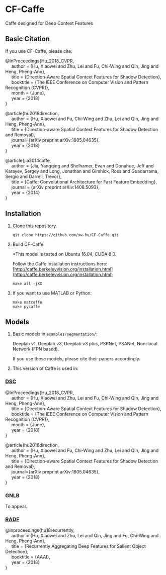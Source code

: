 # CF-Caffe
Caffe designed for Deep Context Features

## Basic Citation

If you use CF-Caffe, please cite:

@InProceedings{Hu_2018_CVPR,      
&nbsp;&nbsp;&nbsp;&nbsp;  author = {Hu, Xiaowei and Zhu, Lei and Fu, Chi-Wing and Qin, Jing and Heng, Pheng-Ann},      
&nbsp;&nbsp;&nbsp;&nbsp;  title = {Direction-Aware Spatial Context Features for Shadow Detection},      
&nbsp;&nbsp;&nbsp;&nbsp;  booktitle = {The IEEE Conference on Computer Vision and Pattern Recognition (CVPR)},      
&nbsp;&nbsp;&nbsp;&nbsp;  month = {June},      
&nbsp;&nbsp;&nbsp;&nbsp;  year = {2018}      
}

@article{hu2018direction,   
&nbsp;&nbsp;&nbsp;&nbsp;  author = {Hu, Xiaowei and Fu, Chi-Wing and Zhu, Lei and Qin, Jing and Heng, Pheng-Ann},    
&nbsp;&nbsp;&nbsp;&nbsp;  title = {Direction-aware Spatial Context Features for Shadow Detection and Removal},    
&nbsp;&nbsp;&nbsp;&nbsp;  journal={arXiv preprint arXiv:1805.04635},    
&nbsp;&nbsp;&nbsp;&nbsp;  year  = {2018}    
}

@article{jia2014caffe,       
&nbsp;&nbsp;&nbsp;&nbsp;  author = {Jia, Yangqing and Shelhamer, Evan and Donahue, Jeff and Karayev, Sergey and Long, Jonathan and Girshick, Ross and Guadarrama, Sergio and Darrell, Trevor},       
&nbsp;&nbsp;&nbsp;&nbsp;  title = {Caffe: Convolutional Architecture for Fast Feature Embedding},       
&nbsp;&nbsp;&nbsp;&nbsp;  journal = {arXiv preprint arXiv:1408.5093},       
&nbsp;&nbsp;&nbsp;&nbsp;  year = {2014}       
}

## Installation
1. Clone this repository.

    ```shell
    git clone https://github.com/xw-hu/CF-Caffe.git
    ```

2. Build CF-Caffe

   *This model is tested on Ubuntu 16.04, CUDA 8.0.
    
   Follow the Caffe installation instructions here: [http://caffe.berkeleyvision.org/installation.html](http://caffe.berkeleyvision.org/installation.html)   
   
   ```shell
   make all -jXX
   ```
   
3. If you want to use MATLAB or Python:

   ```shell
   make matcaffe
   make pycaffe
   ```


## Models

1. Basic models in `examples/segmentation/`:

   Deeplab v1, Deeplab v3, Deeplab v3 plus, PSPNet, PSANet, Non-local Network (FPN based).
   
   If you use these models, please cite their papers accordingly.
   
2. This version of Caffe is used in:


### [DSC](https://github.com/xw-hu/DSC)
@InProceedings{Hu_2018_CVPR,      
&nbsp;&nbsp;&nbsp;&nbsp;  author = {Hu, Xiaowei and Zhu, Lei and Fu, Chi-Wing and Qin, Jing and Heng, Pheng-Ann},      
&nbsp;&nbsp;&nbsp;&nbsp;  title = {Direction-Aware Spatial Context Features for Shadow Detection},      
&nbsp;&nbsp;&nbsp;&nbsp;  booktitle = {The IEEE Conference on Computer Vision and Pattern Recognition (CVPR)},      
&nbsp;&nbsp;&nbsp;&nbsp;  month = {June},      
&nbsp;&nbsp;&nbsp;&nbsp;  year = {2018}      
}

@article{hu2018direction,   
&nbsp;&nbsp;&nbsp;&nbsp;  author = {Hu, Xiaowei and Fu, Chi-Wing and Zhu, Lei and Qin, Jing and Heng, Pheng-Ann},    
&nbsp;&nbsp;&nbsp;&nbsp;  title = {Direction-aware Spatial Context Features for Shadow Detection and Removal},    
&nbsp;&nbsp;&nbsp;&nbsp;  journal={arXiv preprint arXiv:1805.04635},    
&nbsp;&nbsp;&nbsp;&nbsp;  year  = {2018}    
}

### GNLB
To appear.

### [RADF](https://github.com/xw-hu/RADF)
@inproceedings{hu18recurrently,   
&nbsp;&nbsp;&nbsp;&nbsp;  author = {Hu, Xiaowei and Zhu, Lei and Qin, Jing and Fu, Chi-Wing and Heng, Pheng-Ann},              
&nbsp;&nbsp;&nbsp;&nbsp;  title = {Recurrently Aggregating Deep Features for Salient Object Detection},    
&nbsp;&nbsp;&nbsp;&nbsp;  booktitle = {AAAI},    
&nbsp;&nbsp;&nbsp;&nbsp;  year  = {2018}    
}
